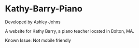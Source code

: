 ﻿# Kathy-Barry-Piano
Developed by Ashley Johns

A website for Kathy Barry, a piano teacher located in Bolton, MA.

Known Issue:
  Not mobile friendly
